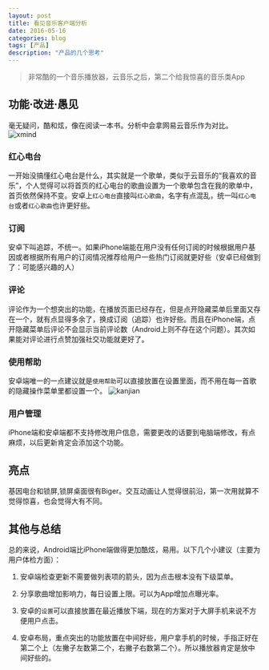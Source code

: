 ```yaml
---
layout: post
title: 看见音乐客户端分析
date: 2016-05-16
categories: blog
tags: [产品]
description: "产品的几个思考"
---
```


> 非常酷的一个音乐播放器，云音乐之后，第二个给我惊喜的音乐类App

## 功能·改进·愚见

毫无疑问，酷和炫，像在阅读一本书。分析中会拿网易云音乐作为对比。
![xmind](http://7xsx6z.com1.z0.glb.clouddn.com/%E7%9C%8B%E8%A7%81%E9%9F%B3%E4%B9%90.jpg)

### 红心电台

一开始没搞懂红心电台是什么，其实就是一个歌单，类似于云音乐的“我喜欢的音乐”，个人觉得可以将首页的红心电台的歌曲设置为一个歌单包含在我的歌单中，首页依然保持不变。安卓上`红心电台`直接叫`红心歌曲`，名字有点混乱，统一叫`红心电台`或者`红心歌曲`也许更好些。

### 订阅

安卓下叫追踪，不统一。如果iPhone端能在用户没有任何订阅的时候根据用户基因或者根据所有用户的订阅情况推荐给用户一些热门订阅就更好些（安卓已经做到了：可能感兴趣的人）

### 评论

评论作为一个想突出的功能，在播放页面已经存在，但是点开隐藏菜单后里面又存在一个，就有点显得多余了，换成订阅（追踪）也许好些。而且在iPhone端，点开隐藏菜单后评论不会显示当前评论数（Android上则不存在这个问题）。其次如果能对评论进行点赞加强社交功能就更好了。

### 使用帮助

安卓端唯一的一点建议就是`使用帮助`可以直接放置在设置里面，而不用在每一首歌的隐藏操作菜单里都设置一个。
![kanjian](http://7xsx6z.com1.z0.glb.clouddn.com/%E8%AF%84%E8%AE%BA.jpg)

### 用户管理

iPhone端和安卓端都不支持修改用户信息，需要更改的话要到电脑端修改，有点麻烦，以后更新肯定会添加这个功能。

## 亮点

基因电台和锁屏,锁屏桌面很有Biger。交互动画让人觉得很前沿，第一次用就算不觉得惊喜，也会觉得大有不同。

## 其他与总结

总的来说，Android端比iPhone端做得更加酷炫，易用。以下几个小建议（主要为用户体检方面）：

1. 安卓端检查更新不需要做列表项的箭头，因为点击根本没有下级菜单。

2. 分享歌曲增加影响力，每日设置上限。可以为App增加点曝光率。

3. 安卓的`设置`可以直接放置在最近播放下端，现在的方案对于大屏手机来说不方便用户点击。

4. 安卓布局，重点突出的功能放置在中间好些，用户拿手机的时候，手指正好在第二个上（左撇子左数第二个，右撇子右数第二个）。所以播放器肯定是放中间好些的。


